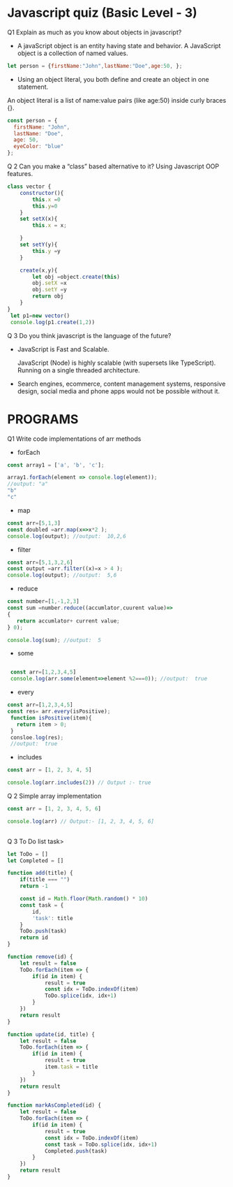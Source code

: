 # Javascript quiz (Basic Level - 3)

Q1 Explain as much as you know about objects in javascript?
 * A javaScript object is an entity having state and behavior. A JavaScript object is a collection of named values.
 ```javascript
 let person = {firstName:"John",lastName:"Doe",age:50, };
```
* Using an object literal, you both define and create an object in one statement.

An object literal is a list of name:value pairs (like age:50) inside curly braces {}.

```javascript
const person = {
  firstName: "John",
  lastName: "Doe",
  age: 50,
  eyeColor: "blue"
};
```

Q 2 Can you make a “class” based alternative to it? Using Javascript OOP features.

``` javascript
class vector {
	constructor(){
		this.x =0
		this.y=0
	}
	set setX(x){
		this.x = x;

	}
	set setY(y){
		this.y =y
	}

	create(x,y){
		let obj =object.create(this)
		obj.setX =x
		obj.setY =y
		return obj
	}
}
 let p1=new vector()
 console.log(p1.create(1,2))
 ```









Q 3 Do you think javascript is the language of the future?
* JavaScript is Fast and Scalable.

     JavaScript (Node) is highly scalable (with supersets like TypeScript). Running on a single threaded architecture.
 * Search engines, ecommerce, content management systems, responsive design, social media and phone apps would not be possible without it.


# PROGRAMS 

 Q1 Write code implementations of arr methods 

 * forEach
 ```javascript
 const array1 = ['a', 'b', 'c'];

array1.forEach(element => console.log(element));
//output: "a"
 "b"
 "c"
 ```

 * map
 ```javascript
 const arr=[5,1,3]
 const doubled =arr.map(x=>x*2 );
 console.log(output); //output:  10,2,6
 ```

 * filter
 ```javascript
 const arr=[5,1,3,2,6]
 const output =arr.filter((x)=x > 4 );
 console.log(output); //output:  5,6
```

 *  reduce
 ```javascript
 const number=[1,-1,2,3]
 const sum =number.reduce((accumlator,cuurent value)=>
 {
    return accumlator+ current value;
 } 0);

 console.log(sum); //output:  5
```

* some
```javascript

 const arr=[1,2,3,4,5]
 console.log(arr.some(element=>element %2===0)); //output:  true
 ```


 * every
 ```javascript
 const arr=[1,2,3,4,5]
 const res= arr.every(isPositive);
  function isPositive(item){
    return item > 0;
  }
  consloe.log(res);
  //output:  true
 ```

 * includes
 ```javascript
 const arr = [1, 2, 3, 4, 5]

console.log(arr.includes(2)) // Output :- true
```

Q 2 Simple array implementation
```javascript
const arr = [1, 2, 3, 4, 5, 6]

console.log(arr) // Output:- [1, 2, 3, 4, 5, 6]
 
```

Q 3  To Do list task>

```javascript
let ToDo = []
let Completed = []

function add(title) {
	if(title === "") 
    return -1

	const id = Math.floor(Math.random() * 10)
	const task = {
		id,
		'task': title
	}
	ToDo.push(task)
	return id
}

function remove(id) {
	let result = false
	ToDo.forEach(item => {
		if(id in item) {
			result = true
			const idx = ToDo.indexOf(item)
			ToDo.splice(idx, idx+1)
		}
	})
	return result
}

function update(id, title) {
	let result = false
	ToDo.forEach(item => {
		if(id in item) {
			result = true
			item.task = title
		}
	})
	return result
}

function markAsCompleted(id) {
	let result = false
	ToDo.forEach(item => {
		if(id in item) {
			result = true
			const idx = ToDo.indexOf(item)
			const task = ToDo.splice(idx, idx+1)
			Completed.push(task)
		}
	})
	return result
}
```








